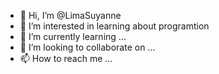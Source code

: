 - 👋 Hi, I’m @LimaSuyanne
- 👀 I’m interested in learning about programtion
- 🌱 I’m currently learning ...
- 💞️ I’m looking to collaborate on ...
- 📫 How to reach me ...

<!---
LimaSuyanne/LimaSuyanne is a ✨ special ✨ repository because its `README.md` (this file) appears on your GitHub profile.
You can click the Preview link to take a look at your changes.
--->
